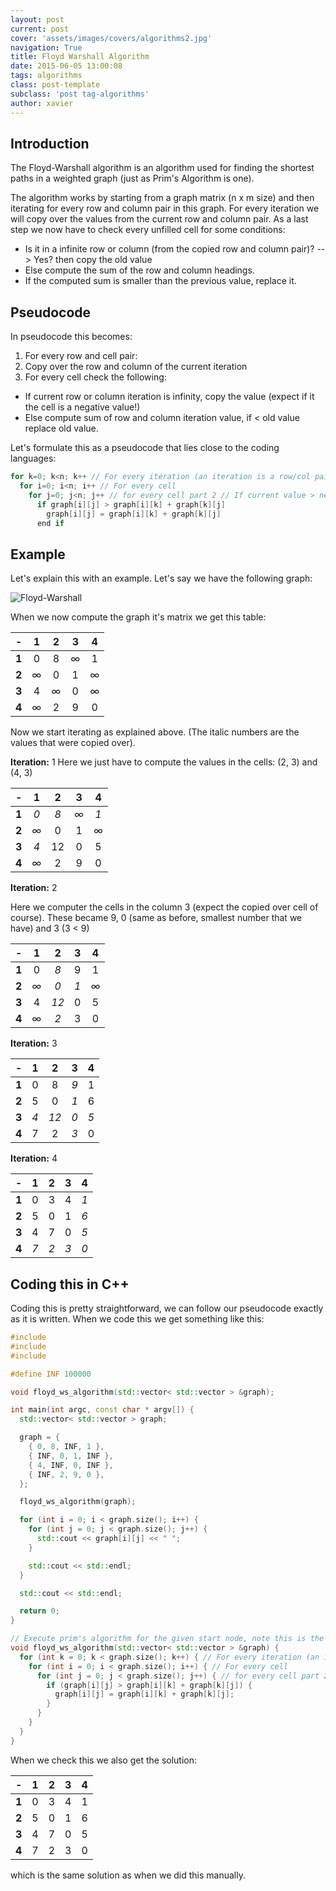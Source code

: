 ```yaml
---
layout: post
current: post
cover: 'assets/images/covers/algorithms2.jpg'
navigation: True
title: Floyd Warshall Algorithm
date: 2015-06-05 13:00:08
tags: algorithms
class: post-template
subclass: 'post tag-algorithms'
author: xavier
---
```


## Introduction

The Floyd-Warshall algorithm is an algorithm used for finding the shortest paths in a weighted graph (just as Prim's Algorithm is one).

The algorithm works by starting from a graph matrix (n x m size) and then iterating for every row and column pair in this graph. For every iteration we will copy over the values from the current row and column pair. As a last step we now have to check every unfilled cell for some conditions:

* Is it in a infinite row or column (from the copied row and column pair)? --> Yes? then copy the old value
* Else compute the sum of the row and column headings.
* If the computed sum is smaller than the previous value, replace it.

## Pseudocode

In pseudocode this becomes:

1. For every row and cell pair:
1. Copy over the row and column of the current iteration
2. For every cell check the following:
* If current row or column iteration is infinity, copy the value (expect if it the cell is a negative value!)
* Else compute sum of row and column iteration value, if < old value replace old value.

Let's formulate this as a pseudocode that lies close to the coding languages:

```c
for k=0; k<n; k++ // For every iteration (an iteration is a row/col pair)
  for i=0; i<n; i++ // For every cell
    for j=0; j<n; j++ // for every cell part 2 // If current value > new value, replace
      if graph[i][j] > graph[i][k] + graph[k][j]
        graph[i][j] = graph[i][k] + graph[k][j]
      end if
```

## Example

Let's explain this with an example. Let's say we have the following graph:

![Floyd-Warshall](https://lh3.googleusercontent.com/tcxXn0qBwFLyuD5xeHFtkVwlDvIOU-sWPfFNbypJpAcVs9M_RvaOgTvMe_GKkVGvUOdoCKUxwJzqm44=w1896-h865)

When we now compute the graph it's matrix we get this table:

|-|**1**|**2**|**3**|**4**|
|:-:|:-:|:-:|:-:|:-:|
|**1**|0|8|∞|1|
|**2**|∞|0|1|∞|
|**3**|4|∞|0|∞|
|**4**|∞|2|9|0|

Now we start iterating as explained above. (The italic numbers are the values that were copied over).

**Iteration:** 1
Here we just have to compute the values in the cells: (2, 3) and (4, 3)

|-|**1**|**2**|**3**|**4**|
|:-:|:-:|:-:|:-:|:-:|
|**1**|*0*|*8*|*∞*|*1*|
|**2**|*∞*|0|1|∞|
|**3**|*4*|12|0|5|
|**4**|*∞*|2|9|0|

**Iteration:** 2

Here we computer the cells in the column 3 (expect the copied over cell of course). These became 9, 0 (same as before, smallest number that we have) and 3 (3 < 9)

|-|**1**|**2**|**3**|**4**|
|:-:|:-:|:-:|:-:|:-:|
|**1**|0|*8*|9|1|
|**2**|*∞*|*0*|*1*|*∞*|
|**3**|4|*12*|0|5|
|**4**|∞|*2*|3|0|

**Iteration:** 3

|-|**1**|**2**|**3**|**4**|
|:-:|:-:|:-:|:-:|:-:|
|**1**|0|8|*9*|1|
|**2**|5|0|*1*|6|
|**3**|*4*|*12*|*0*|*5*|
|**4**|7|2|*3*|0|

**Iteration:** 4

|-|**1**|**2**|**3**|**4**|
|:-:|:-:|:-:|:-:|:-:|
|**1**|0|3|4|*1*|
|**2**|5|0|1|*6*|
|**3**|4|7|0|*5*|
|**4**|*7*|*2*|*3*|*0*|

## Coding this in C++

Coding this is pretty straightforward, we can follow our pseudocode exactly as it is written. When we code this we get something like this:

```cpp
#include
#include
#include

#define INF 100000

void floyd_ws_algorithm(std::vector< std::vector > &graph);

int main(int argc, const char * argv[]) {
  std::vector< std::vector > graph;

  graph = {
    { 0, 8, INF, 1 },
    { INF, 0, 1, INF },
    { 4, INF, 0, INF },
    { INF, 2, 9, 0 },
  };

  floyd_ws_algorithm(graph);

  for (int i = 0; i < graph.size(); i++) {
    for (int j = 0; j < graph.size(); j++) {
      std::cout << graph[i][j] << " ";
    }

    std::cout << std::endl;
  }

  std::cout << std::endl;

  return 0;
}

// Execute prim's algorithm for the given start node, note this is the index of the graph
void floyd_ws_algorithm(std::vector< std::vector > &graph) {
  for (int k = 0; k < graph.size(); k++) { // For every iteration (an iteration is a row/col pair)
    for (int i = 0; i < graph.size(); i++) { // For every cell
      for (int j = 0; j < graph.size(); j++) { // for every cell part 2 // If current value > new value, replace
        if (graph[i][j] > graph[i][k] + graph[k][j]) {
          graph[i][j] = graph[i][k] + graph[k][j];
        }
      }
    }
  }
}
```

When we check this we also get the solution:

|-|**1**|**2**|**3**|**4**|
|:-:|:-:|:-:|:-:|:-:|
|**1**|0|3|4|1|
|**2**|5|0|1|6|
|**3**|4|7|0|5|
|**4**|7|2|3|0|

which is the same solution as when we did this manually.
